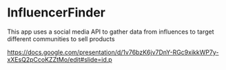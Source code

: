 # InfluencerFinder
This app uses a social media API to gather data from influences to target different communities to sell products

https://docs.google.com/presentation/d/1v76bzK6jv7DnY-RGc9xikkWP7y-xXEsQ2pCcoKZZtMo/edit#slide=id.p
